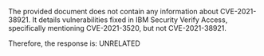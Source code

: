 The provided document does not contain any information about CVE-2021-38921. It details vulnerabilities fixed in IBM Security Verify Access, specifically mentioning CVE-2021-3520, but not CVE-2021-38921.

Therefore, the response is: UNRELATED